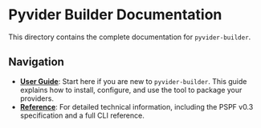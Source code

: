 # Pyvider Builder Documentation

This directory contains the complete documentation for `pyvider-builder`.

## Navigation

- **[User Guide](./user-guide/01-getting-started.md)**: Start here if you are new to `pyvider-builder`. This guide explains how to install, configure, and use the tool to package your providers.
- **[Reference](./reference/pspf-specification.md)**: For detailed technical information, including the PSPF v0.3 specification and a full CLI reference.
